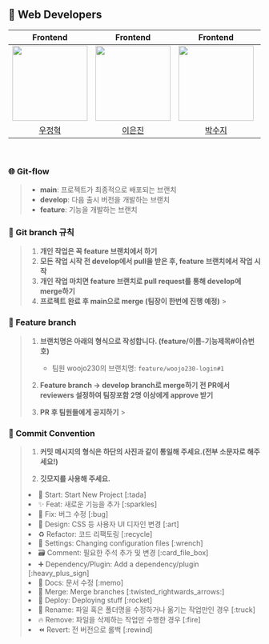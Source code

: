 ## 👥 Web Developers

<div align="center">

|                              Frontend                               |                              Frontend                               |                              Frontend                               |                                Frontend                                |
| :-----------------------------------------------------------------: | :-----------------------------------------------------------------: | :-----------------------------------------------------------------: | :--------------------------------------------------------------------: |
| <img style="width: 150px;" src="https://github.com/woojo230.png" /> | <img style="width: 150px;" src="https://github.com/Eunjin03.png" /> | <img style="width: 150px;" src="https://github.com/suzy0928.png" /> | <img style="width: 150px;" src="https://github.com/seoyeon0103.png" /> |
|                [우정혁](https://github.com/woojo230)                |                [이은진](https://github.com/Eunjin03)                |                [박수지](https://github.com/suzy0928)                |                [임서연](https://github.com/seoyeon0103)                |

</div>

<br/>

### 🌐 Git-flow

> - **main**: 프로젝트가 최종적으로 배포되는 브랜치
> - **develop**: 다음 출시 버전을 개발하는 브랜치
> - **feature**: 기능을 개발하는 브랜치
>   <br>

### 📌 Git branch 규칙

> 1. **개인 작업은 꼭 feature 브랜치에서 하기**
> 2. **모든 작업 시작 전 develop에서 pull을 받은 후, feature 브랜치에서 작업 시작**
> 3. **개인 작업 마치면 feature 브랜치로 pull request를 통해 develop에 merge하기**
> 4. **프로젝트 완료 후 main으로 merge (팀장이 한번에 진행 예정)** > <br>

### 📝 Feature branch

> 1. **브랜치명은 아래의 형식으로 작성합니다. (feature/이름-기능제목#이슈번호)**
>
>    - 팀원 woojo230의 브랜치명: `feature/woojo230-login#1`
>
> 2. **Feature branch -> develop branch로 merge하기 전 PR에서 reviewers 설정하여 팀장포함 2명 이상에게 approve 받기**
>
> 3. **PR 후 팀원들에게 공지하기** > <br>

### 🎯 Commit Convention

> 1. **커밋 메시지의 형식은 하단의 사진과 같이 통일해 주세요.(전부 소문자로 해주세요!)**
>
> 2. **깃모지를 사용해 주세요.**
>
> <li> 🎉 Start: Start New Project [:tada]
> <li> ✨ Feat: 새로운 기능을 추가 [:sparkles]
> <li> 🐛 Fix: 버그 수정 [:bug]
> <li> 🎨 Design: CSS 등 사용자 UI 디자인 변경 [:art]
> <li> ♻️ Refactor: 코드 리팩토링 [:recycle]
> <li> 🔧 Settings: Changing configuration files [:wrench]
> <li> 🗃️ Comment: 필요한 주석 추가 및 변경 [:card_file_box]
> <li> ➕ Dependency/Plugin: Add a dependency/plugin [:heavy_plus_sign]
> <li> 📝 Docs: 문서 수정 [:memo]
> <li> 🔀 Merge: Merge branches [:twisted_rightwards_arrows:]
> <li> 🚀 Deploy: Deploying stuff [:rocket]
> <li> 🚚 Rename: 파일 혹은 폴더명을 수정하거나 옮기는 작업만인 경우 [:truck]
> <li> 🔥 Remove: 파일을 삭제하는 작업만 수행한 경우 [:fire]
> <li> ⏪️ Revert: 전 버전으로 롤백 [:rewind]
